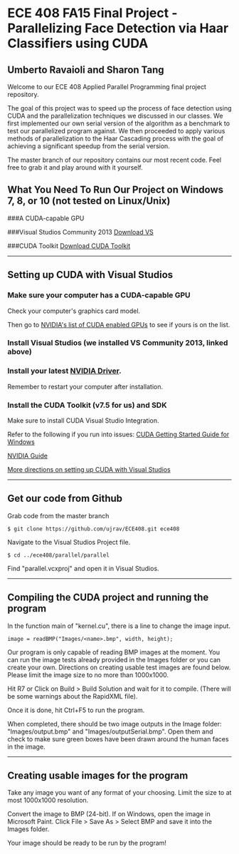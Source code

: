 ECE 408 FA15 Final Project - Parallelizing Face Detection via Haar Classifiers using CUDA
=========================

## Umberto Ravaioli and Sharon Tang

Welcome to our ECE 408 Applied Parallel Programming final project repository.

The goal of this project was to speed up the process of face detection using CUDA and the parallelization techniques
we discussed in our classes. We first implemented our own serial version of the algorithm as a benchmark to test our
parallelized program against. We then proceeded to apply various methods of parallelization to the Haar Cascading
process with the goal of achieving a significant speedup from the serial version.

The master branch of our repository contains our most recent code. Feel free to grab it and play around with it yourself.


## What You Need To Run Our Project on Windows 7, 8, or 10 (not tested on Linux/Unix)

###A CUDA-capable GPU

###Visual Studios Community 2013
[Download VS](https://www.visualstudio.com/en-us/news/vs2013-community-vs.aspx)

###CUDA Toolkit
[Download CUDA Toolkit](https://developer.nvidia.com/cuda-toolkit)

---

## Setting up CUDA with Visual Studios

### Make sure your computer has a CUDA-capable GPU

Check your computer's graphics card model.

Then go to [NVIDIA's list of CUDA enabled GPUs](https://developer.nvidia.com/cuda-gpus) to see if yours is on the list.

### Install Visual Studios (we installed VS Community 2013, linked above)

### Install your latest [NVIDIA Driver](http://www.nvidia.com/Download/index.aspx?lang=en-us).

Remember to restart your computer after installation.

### Install the CUDA Toolkit (v7.5 for us) and SDK

Make sure to install CUDA Visual Studio Integration.


Refer to the following if you run into issues:
[CUDA Getting Started Guide for Windows](http://docs.nvidia.com/cuda/cuda-getting-started-guide-for-microsoft-windows/index.html#introduction)

[NVIDIA Guide](http://developer.download.nvidia.com/compute/cuda/6_5/rel/docs/CUDA_Getting_Started_Windows.pdf)

[More directions on setting up CUDA with Visual Studios](http://cuda-programming.blogspot.com/2013/01/installation-process-how-to-install.html)

---

## Get our code from Github

Grab code from the master branch

~~~
$ git clone https://github.com/ujrav/ECE408.git ece408
~~~

Navigate to the Visual Studios Project file.

~~~
$ cd ../ece408/parallel/parallel
~~~

Find "parallel.vcxproj" and open it in Visual Studios.

---

## Compiling the CUDA project and running the program

In the function main of "kernel.cu", there is a line to change the image input.

~~~
image = readBMP("Images/<name>.bmp", width, height);
~~~

Our program is only capable of reading BMP images at the moment. You can run the image tests already provided in
the Images folder or you can create your own. Directions on creating usable test images are found below. Please
limit the image size to no more than 1000x1000.

Hit R7 or Click on Build > Build Solution and wait for it to compile. (There will be some warnings about the RapidXML file).

Once it is done, hit Ctrl+F5 to run the program.

When completed, there should be two image outputs in the Image folder: "Images/output.bmp" and "Images/outputSerial.bmp".
Open them and check to make sure green boxes have been drawn around the human faces in the image.

---

## Creating usable images for the program

Take any image you want of any format of your choosing. Limit the size to at most 1000x1000 resolution.

Convert the image to BMP (24-bit). If on Windows, open the image in Microsoft Paint. Click File > Save As > Select BMP and save it
into the Images folder.

Your image should be ready to be run by the program!
